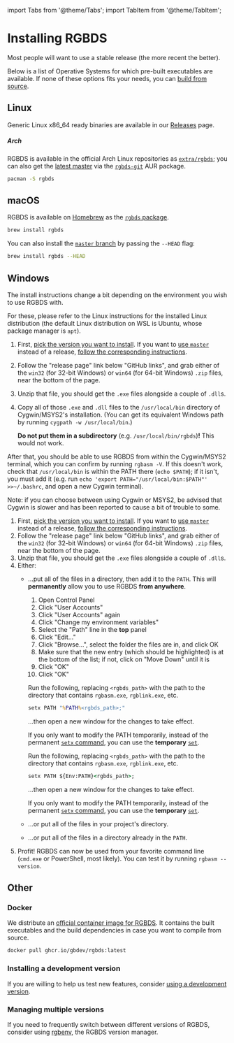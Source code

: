 
import Tabs from '@theme/Tabs';
import TabItem from '@theme/TabItem';

# Installing RGBDS

Most people will want to use a stable release (the more recent the better). 

Below is a list of Operative Systems for which pre-built executables are available. If none of these options fits your needs, you can [build from source](/install/source).


## Linux

Generic Linux x86_64 ready binaries are available in our [Releases](https://github.com/gbdev/rgbds/releases) page.

##### Arch

RGBDS is available in the official Arch Linux repositories as [`extra/rgbds`](https://www.archlinux.org/packages/extra/x86_64/rgbds/); you can also get the [latest master](/docs/master#master) via the [`rgbds-git`](https://aur.archlinux.org/packages/rgbds-git) AUR package.

```bash
pacman -S rgbds
```


## macOS

RGBDS is available on [Homebrew](https://brew.sh) as the [`rgbds` package](https://formulae.brew.sh/formula/rgbds).

```bash
brew install rgbds
```

You can also install the [`master` branch](/docs/master) by passing the `--HEAD` flag:

```bash
brew install rgbds --HEAD
```

## Windows

The install instructions change a bit depending on the environment you wish to use RGBDS with.

<Tabs>
<TabItem value="wsl" label="WSL / Linux-like environments">

For these, please refer to the Linux instructions for the installed Linux distribution (the default Linux distribution on WSL is Ubuntu, whose package manager is `apt`).

</TabItem>
<TabItem value="cygwin" label="Cygwin / MSYS2">

1. First, [pick the version you want to install](/docs).
   If you want to [use `master`](/docs/master/#master) instead of a release, [follow the corresponding instructions](/install/master).
2. Follow the "release page" link below "GitHub links", and grab either of the `win32` (for 32-bit Windows) or `win64` (for 64-bit Windows) `.zip` files, near the bottom of the page.
3. Unzip that file, you should get the `.exe` files alongside a couple of `.dll`s.
4. Copy all of those `.exe` and `.dll` files to the `/usr/local/bin` directory of Cygwin/MSYS2's installation.
   (You can get its equivalent Windows path by running `cygpath -w /usr/local/bin`.)

   **Do not put them in a subdirectory** (e.g. `/usr/local/bin/rgbds`)**!**
   This would not work.

After that, you should be able to use RGBDS from within the Cygwin/MSYS2 terminal, which you can confirm by running `rgbasm -V`.
If this doesn't work, check that `/usr/local/bin` is within the PATH there (`echo $PATH`); if it isn't, you must add it (e.g. run `echo 'export PATH="/usr/local/bin:$PATH"' >>~/.bashrc`, and open a new Cygwin terminal).

Note: if you can choose between using Cygwin or MSYS2, be advised that Cygwin is slower and has been reported to cause a bit of trouble to some.

</TabItem>
<TabItem value="win32" label="None of those">

1. First, [pick the version you want to install](/docs).
   If you want to [use `master`](/docs/master/#master) instead of a release, [follow the corresponding instructions](/install/master).
2. Follow the "release page" link below "GitHub links", and grab either of the `win32` (for 32-bit Windows) or `win64` (for 64-bit Windows) `.zip` files, near the bottom of the page.
3. Unzip that file, you should get the `.exe` files alongside a couple of `.dll`s.
4. Either:
   - ...put all of the files in a directory, then add it to the `PATH`.
     This will **permanently** allow you to use RGBDS **from anywhere**.

     <Tabs>
     <TabItem value="gui" label="Graphically">

       1. Open Control Panel
       2. Click "User Accounts"
       3. Click "User Accounts" again
       4. Click "Change my environment variables"
       5. Select the "Path" line in the **top** panel
       6. Click "Edit..."
       7. Click "Browse...", select the folder the files are in, and click OK
       8. Make sure that the new entry (which should be highlighted) is at the bottom of the list; if not, click on "Move Down" until it is
       9. Click "OK"
       10. Click "OK"

     </TabItem>
     <TabItem value="cmd.exe" label="cmd.exe">

       Run the following, replacing `<rgbds_path>` with the path to the directory that contains `rgbasm.exe`, `rgblink.exe`, etc.

       ```cmd
       setx PATH "%PATH%<rgbds_path>;"
       ```

       ...then open a new window for the changes to take effect.

       If you only want to modify the PATH temporarily, instead of the permanent [`setx` command](https://docs.microsoft.com/en-us/windows-server/administration/windows-commands/setx), you can use  the **temporary** [`set`](https://docs.microsoft.com/en-us/windows-server/administration/windows-commands/set_1).

     </TabItem>
     <TabItem value="pwsh" label="PowerShell">

       Run the following, replacing `<rgbds_path>` with the path to the directory that contains `rgbasm.exe`, `rgblink.exe`, etc.

       ```cmd
       setx PATH ${Env:PATH}<rgbds_path>;
       ```

       ...then open a new window for the changes to take effect.

       If you only want to modify the PATH temporarily, instead of the permanent [`setx` command](https://docs.microsoft.com/en-us/windows-server/administration/windows-commands/setx), you can use  the **temporary** [`set`](https://docs.microsoft.com/en-us/windows-server/administration/windows-commands/set_1).

     </TabItem>
     </Tabs>

   - ...or put all of the files in your project's directory.
   - ...or put all of the files in a directory already in the `PATH`.
5. Profit! RGBDS can now be used from your favorite command line (`cmd.exe` or PowerShell, most likely). You can test it by running `rgbasm --version`.

</TabItem>
</Tabs>

## Other

### Docker

We distribute an [official container image for RGBDS](https://github.com/gbdev/rgbds/pkgs/container/rgbds). It contains the built executables and the build dependencies in case you want to compile from source.

```bash
docker pull ghcr.io/gbdev/rgbds:latest
```

### Installing a development version

If you are willing to help us test new features, consider [using a development version](/install/master).

### Managing multiple versions

If you need to frequently switch between different versions of RGBDS, consider using [rgbenv](https://github.com/gbdev/rgbenv), the RGBDS version manager.
